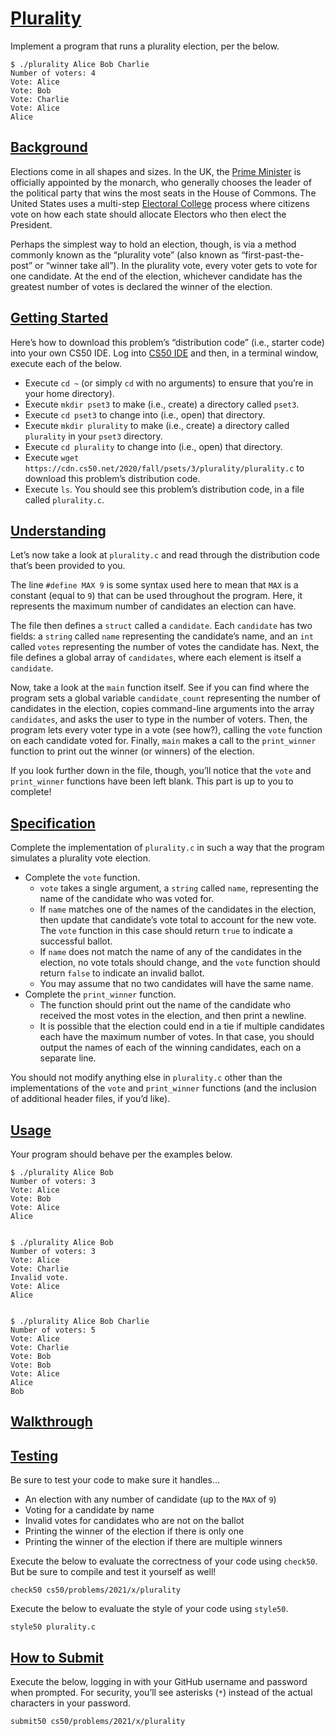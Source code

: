 [Plurality](#plurality)
=======================

Implement a program that runs a plurality election, per the below.

    $ ./plurality Alice Bob Charlie
    Number of voters: 4
    Vote: Alice
    Vote: Bob
    Vote: Charlie
    Vote: Alice
    Alice


[Background](#background)
-------------------------

Elections come in all shapes and sizes. In the UK, the [Prime Minister](https://www.parliament.uk/education/about-your-parliament/general-elections/) is officially appointed by the monarch, who generally chooses the leader of the political party that wins the most seats in the House of Commons. The United States uses a multi-step [Electoral College](https://www.archives.gov/federal-register/electoral-college/about.html) process where citizens vote on how each state should allocate Electors who then elect the President.

Perhaps the simplest way to hold an election, though, is via a method commonly known as the “plurality vote” (also known as “first-past-the-post” or “winner take all”). In the plurality vote, every voter gets to vote for one candidate. At the end of the election, whichever candidate has the greatest number of votes is declared the winner of the election.

[Getting Started](#getting-started)
-----------------------------------

Here’s how to download this problem’s “distribution code” (i.e., starter code) into your own CS50 IDE. Log into [CS50 IDE](https://ide.cs50.io/) and then, in a terminal window, execute each of the below.

*   Execute `cd ~` (or simply `cd` with no arguments) to ensure that you’re in your home directory).
*   Execute `mkdir pset3` to make (i.e., create) a directory called `pset3`.
*   Execute `cd pset3` to change into (i.e., open) that directory.
*   Execute `mkdir plurality` to make (i.e., create) a directory called `plurality` in your `pset3` directory.
*   Execute `cd plurality` to change into (i.e., open) that directory.
*   Execute `wget https://cdn.cs50.net/2020/fall/psets/3/plurality/plurality.c` to download this problem’s distribution code.
*   Execute `ls`. You should see this problem’s distribution code, in a file called `plurality.c`.

[Understanding](#understanding)
-------------------------------

Let’s now take a look at `plurality.c` and read through the distribution code that’s been provided to you.

The line `#define MAX 9` is some syntax used here to mean that `MAX` is a constant (equal to `9`) that can be used throughout the program. Here, it represents the maximum number of candidates an election can have.

The file then defines a `struct` called a `candidate`. Each `candidate` has two fields: a `string` called `name` representing the candidate’s name, and an `int` called `votes` representing the number of votes the candidate has. Next, the file defines a global array of `candidates`, where each element is itself a `candidate`.

Now, take a look at the `main` function itself. See if you can find where the program sets a global variable `candidate_count` representing the number of candidates in the election, copies command-line arguments into the array `candidates`, and asks the user to type in the number of voters. Then, the program lets every voter type in a vote (see how?), calling the `vote` function on each candidate voted for. Finally, `main` makes a call to the `print_winner` function to print out the winner (or winners) of the election.

If you look further down in the file, though, you’ll notice that the `vote` and `print_winner` functions have been left blank. This part is up to you to complete!

[Specification](#specification)
-------------------------------

Complete the implementation of `plurality.c` in such a way that the program simulates a plurality vote election.

*   Complete the `vote` function.
    *   `vote` takes a single argument, a `string` called `name`, representing the name of the candidate who was voted for.
    *   If `name` matches one of the names of the candidates in the election, then update that candidate’s vote total to account for the new vote. The `vote` function in this case should return `true` to indicate a successful ballot.
    *   If `name` does not match the name of any of the candidates in the election, no vote totals should change, and the `vote` function should return `false` to indicate an invalid ballot.
    *   You may assume that no two candidates will have the same name.
*   Complete the `print_winner` function.
    *   The function should print out the name of the candidate who received the most votes in the election, and then print a newline.
    *   It is possible that the election could end in a tie if multiple candidates each have the maximum number of votes. In that case, you should output the names of each of the winning candidates, each on a separate line.

You should not modify anything else in `plurality.c` other than the implementations of the `vote` and `print_winner` functions (and the inclusion of additional header files, if you’d like).

[Usage](#usage)
---------------

Your program should behave per the examples below.

    $ ./plurality Alice Bob
    Number of voters: 3
    Vote: Alice
    Vote: Bob
    Vote: Alice
    Alice


    $ ./plurality Alice Bob
    Number of voters: 3
    Vote: Alice
    Vote: Charlie
    Invalid vote.
    Vote: Alice
    Alice


    $ ./plurality Alice Bob Charlie
    Number of voters: 5
    Vote: Alice
    Vote: Charlie
    Vote: Bob
    Vote: Bob
    Vote: Alice
    Alice
    Bob


[Walkthrough](#walkthrough)
---------------------------

[Testing](#testing)
-------------------

Be sure to test your code to make sure it handles…

*   An election with any number of candidate (up to the `MAX` of `9`)
*   Voting for a candidate by name
*   Invalid votes for candidates who are not on the ballot
*   Printing the winner of the election if there is only one
*   Printing the winner of the election if there are multiple winners

Execute the below to evaluate the correctness of your code using `check50`. But be sure to compile and test it yourself as well!

    check50 cs50/problems/2021/x/plurality


Execute the below to evaluate the style of your code using `style50`.

    style50 plurality.c


[How to Submit](#how-to-submit)
-------------------------------

Execute the below, logging in with your GitHub username and password when prompted. For security, you’ll see asterisks (`*`) instead of the actual characters in your password.

    submit50 cs50/problems/2021/x/plurality
